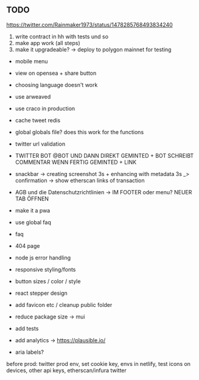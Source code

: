 ## TODO

https://twitter.com/Rainmaker1973/status/1478285768493834240

1. write contract in hh with tests und so
2. make app work (all steps)
3. make it upgradeable? -> deploy to polygon mainnet for testing

- mobile menu
- view on opensea + share button
- choosing language doesn't work
- use arweaved
- use craco in production
- cache tweet redis
- global globals file? does this work for the functions
- twitter url validation
- TWITTER BOT @BOT UND DANN DIREKT GEMINTED + BOT SCHREIBT COMMENTAR WENN FERTIG GEMINTED + LINK
- snackbar -> creating screenshot 3s + enhancing with metadata 3s \_> confirmation -> show etherscan links of transaction
- AGB und die Datenschutzrichtlinien -> IM FOOTER oder menu? NEUER TAB ÖFFNEN
- make it a pwa

- use global faq
- faq
- 404 page
- node js error handling
- responsive styling/fonts
- button sizes / color / style
- react stepper design
- add favicon etc / cleanup public folder
- reduce package size -> mui
- add tests
- add analytics -> https://plausible.io/
- aria labels?

before prod: twitter prod env, set cookie key, envs in netlify, test icons on devices, other api keys, etherscan/infura twitter
